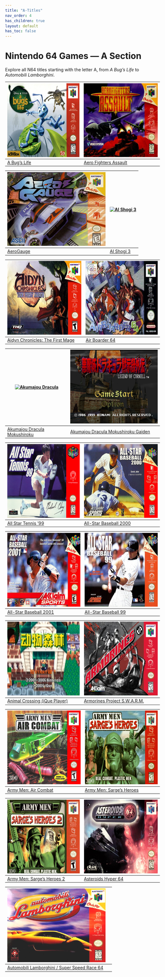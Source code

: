 ```yaml
---
title: "A-Titles"
nav_order: 4
has_children: true
layout: default
has_toc: false
---
```


# Nintendo 64 Games — A Section

Explore all N64 titles starting with the letter A, from *A Bug’s Life* to *Automobili Lamborghini*.

| <a href="a/a-bugs-life"><img src="media/usa/Bug's-Life,-A-(USA).png" width="320" height="240" alt="A Bug’s Life"/></a> | <a href="a/aero-fighters-assault"><img src="media/usa/AeroFighters-Assault-(USA).png" width="320" height="240" alt="Aero Fighters Assault"/></a> |
|---|---|
| [A Bug’s Life](a/a-bugs-life) | [Aero Fighters Assault](a/aero-fighters-assault) |

| <a href="a/aerogauge"><img src="media/usa/AeroGauge-(USA).png" width="320" height="240" alt="Aerogauge"/></a> | <a href="a/ai-shogi-3"><img src="https://images.launchbox-app.com/a9743204-e4b1-4c39-8a2b-24ae367c9a32.png" width="320" height="240" alt="AI Shogi 3"/></a> |
|---|---|
| [AeroGauge](a/aerogauge) | [AI Shogi 3](a/ai-shogi-3) |

| <a href="a/aidyn-chronicles-the-first-mage"><img src="media/usa/Aidyn-Chronicles--The-First-Mage-(USA).png" width="320" height="240" alt="Aidyn Chronicles"/></a> | <a href="a/air-boarder-64"><img src="media/eur/Air-Boarder-64-(Europe).png" width="320" height="240" alt="Air Boarder 64"/></a> |
|---|---|
| [Aidyn Chronicles: The First Mage](a/aidyn-chronicles) | [Air Boarder 64](a/air-boarder-64) |

| <a href="a/akumajou-dracula-mokushiroku"><img src="media/jp/akumajou-dracula-mokushiroku" width="320" height="240" alt="Akumajou Dracula"/></a> | <a href="a/akumajou-dracula-gaiden"><img src="media/jp/akumajou-dracula-gaiden.png" width="320" height="240" alt="Akumajou Dracula Gaiden"/></a> |
|---|---|
| [Akumajou Dracula Mokushiroku](a/akumajou-dracula) | [Akumajou Dracula Mokushiroku Gaiden](a/akumajou-dracula-gaiden) |

| <a href="a/all-star-tennis-99"><img src="media/usa/All-Star-Tennis-'99-(USA).png" width="320" height="240" alt="All Star Tennis ’99"/></a> | <a href="a/all-star-baseball-2000"><img src="media/usa/All-Star-Baseball-2000-(USA).png" width="320" height="240" alt="All-Star Baseball 2000"/></a> |
|---|---|
| [All Star Tennis ’99](a/all-star-tennis-99) | [All-Star Baseball 2000](a/all-star-baseball-2000) |

| <a href="a/all-star-baseball-2001"><img src="media/usa/All-Star-Baseball-2001-(USA).png" width="320" height="240" alt="All-Star Baseball 2001"/></a> | <a href="a/all-star-baseball-99"><img src="media/usa/All-Star-Baseball-'99-(USA).png" width="320" height="240" alt="All-Star Baseball 99"/></a> |
|---|---|
| [All-Star Baseball 2001](a/all-star-baseball-2001) | [All-Star Baseball 99](a/all-star-baseball-99) |

| <a href="a/animal-crossing"><img src="media/chn/animal-crossing.png" width="320" height="240" alt="Animal Crossing"/></a> | <a href="a/armorines"><img src="media/usa/Armorines--Project-S.W.A.R.M.-(USA).png" width="320" height="240" alt="Armorines"/></a> |
|---|---|
| [Animal Crossing (iQue Player)](a/animal-crossing) | [Armorines Project S.W.A.R.M.](a/armorines) |

| <a href="a/army-men-air-combat"><img src="media/usa/Army-Men--Air-Combat-(USA).png" width="320" height="240" alt="Army Men Air Combat"/></a> | <a href="a/army-men-sarges-heroes"><img src="media/usa/Army-Men--Sarge's-Heroes-(USA).png" width="320" height="240" alt="Army Men Sarge’s Heroes"/></a> |
|---|---|
| [Army Men: Air Combat](a/army-men-air-combat) | [Army Men: Sarge’s Heroes](a/army-men-sarges-heroes) |

| <a href="a/army-men-sarges-heroes-2"><img src="media/usa/Army-Men--Sarge's-Heroes-2-(USA).png" width="320" height="240" alt="Army Men Sarge’s Heroes 2"/></a> | <a href="a/asteroids-hyper-64"><img src="media/usa/Asteroids-Hyper-64-(USA).png" width="320" height="240" alt="Asteroids Hyper 64"/></a> |
|---|---|
| [Army Men: Sarge’s Heroes 2](a/army-men-sarges-heroes-2) | [Asteroids Hyper 64](a/asteroids-hyper-64) |

| <a href="a/automobili-lamborghini"><img src="media/usa/Automobili-Lamborghini-(USA).png" width="320" height="240" alt="Automobili Lamborghini"/></a> |  |
|---|---|
| [Automobili Lamborghini / Super Speed Race 64](a/automobili-lamborghini) |  |
